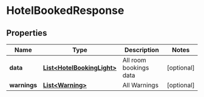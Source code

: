 

# HotelBookedResponse


## Properties

| Name | Type | Description | Notes |
|------------ | ------------- | ------------- | -------------|
|**data** | [**List&lt;HotelBookingLight&gt;**](HotelBookingLight.md) | All room bookings data |  [optional] |
|**warnings** | [**List&lt;Warning&gt;**](Warning.md) | All Warnings |  [optional] |



